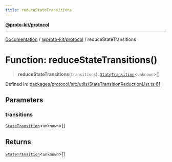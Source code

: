 ```yaml
---
title: reduceStateTransitions
---
```


[**@proto-kit/protocol**](../README.md)

***

[Documentation](../../../README.md) / [@proto-kit/protocol](../README.md) / reduceStateTransitions

# Function: reduceStateTransitions()

> **reduceStateTransitions**(`transitions`): [`StateTransition`](../classes/StateTransition.md)\<`unknown`\>[]

Defined in: [packages/protocol/src/utils/StateTransitionReductionList.ts:61](https://github.com/proto-kit/framework/blob/4d6b3b6da51b3edee0fbf25ce72c1f59ec61e891/packages/protocol/src/utils/StateTransitionReductionList.ts#L61)

## Parameters

### transitions

[`StateTransition`](../classes/StateTransition.md)\<`unknown`\>[]

## Returns

[`StateTransition`](../classes/StateTransition.md)\<`unknown`\>[]
